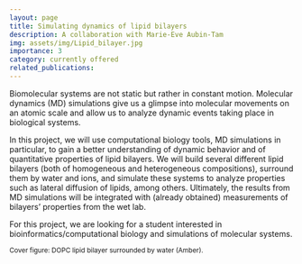 ```yaml
---
layout: page
title: Simulating dynamics of lipid bilayers 
description: A collaboration with Marie-Eve Aubin-Tam
img: assets/img/Lipid_bilayer.jpg
importance: 3
category: currently offered
related_publications: 
---
```


Biomolecular systems are not static but rather in constant motion. Molecular dynamics (MD) simulations give us a glimpse into molecular movements on an atomic scale and allow us to analyze dynamic events taking place in biological systems. 

In this project, we will use computational biology tools, MD simulations in particular, to gain a better understanding of dynamic behavior and of quantitative properties of lipid bilayers. We will build several different lipid bilayers (both of homogeneous and heterogeneous compositions), surround them by water and ions, and simulate these systems to analyze properties such as lateral diffusion of lipids, among others. Ultimately, the results from MD simulations will be integrated with (already obtained) measurements of bilayers’ properties from the wet lab.

For this project, we are looking for a student interested in bioinformatics/computational biology and simulations of molecular systems. 

<small>Cover figure: DOPC lipid bilayer surrounded by water (Amber). </small>
